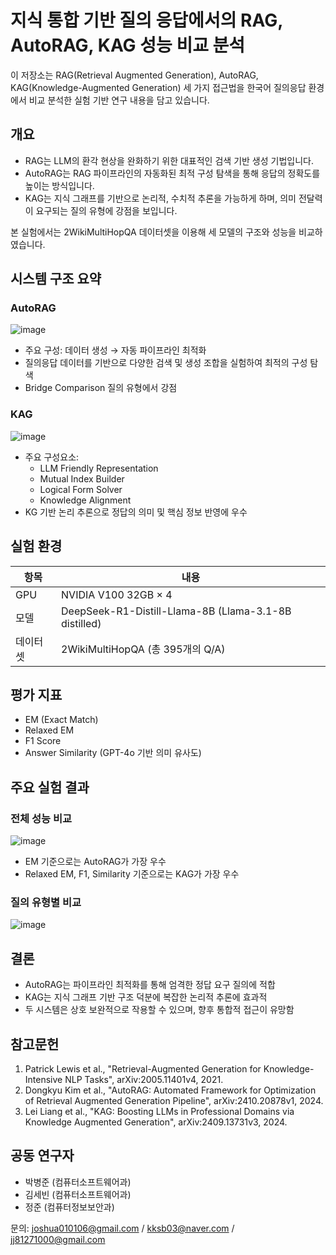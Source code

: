 # 지식 통합 기반 질의 응답에서의 RAG, AutoRAG, KAG 성능 비교 분석

이 저장소는 RAG(Retrieval Augmented Generation), AutoRAG, KAG(Knowledge-Augmented Generation) 세 가지 접근법을 한국어 질의응답 환경에서 비교 분석한 실험 기반 연구 내용을 담고 있습니다.  

## 개요

- RAG는 LLM의 환각 현상을 완화하기 위한 대표적인 검색 기반 생성 기법입니다.
- AutoRAG는 RAG 파이프라인의 자동화된 최적 구성 탐색을 통해 응답의 정확도를 높이는 방식입니다.
- KAG는 지식 그래프를 기반으로 논리적, 수치적 추론을 가능하게 하며, 의미 전달력이 요구되는 질의 유형에 강점을 보입니다.

본 실험에서는 2WikiMultiHopQA 데이터셋을 이용해 세 모델의 구조와 성능을 비교하였습니다.

## 시스템 구조 요약

### AutoRAG
![image](https://github.com/user-attachments/assets/dd91bfb9-7f67-4865-8223-f6eb0f3507bf)

- 주요 구성: 데이터 생성 → 자동 파이프라인 최적화
- 질의응답 데이터를 기반으로 다양한 검색 및 생성 조합을 실험하여 최적의 구성 탐색
- Bridge Comparison 질의 유형에서 강점

### KAG
![image](https://github.com/user-attachments/assets/058a21f5-6616-472e-be2c-cf2535e2db94)

- 주요 구성요소: 
  - LLM Friendly Representation
  - Mutual Index Builder
  - Logical Form Solver
  - Knowledge Alignment
- KG 기반 논리 추론으로 정답의 의미 및 핵심 정보 반영에 우수

## 실험 환경

| 항목 | 내용 |
|------|------|
| GPU | NVIDIA V100 32GB × 4 |
| 모델 | DeepSeek-R1-Distill-Llama-8B (Llama-3.1-8B distilled) |
| 데이터셋 | 2WikiMultiHopQA (총 395개의 Q/A) |

## 평가 지표

- EM (Exact Match)
- Relaxed EM
- F1 Score
- Answer Similarity (GPT-4o 기반 의미 유사도)

## 주요 실험 결과

### 전체 성능 비교

![image](https://github.com/user-attachments/assets/9060e6d4-e7bc-4513-97b5-c42a6bfe2fa4)

- EM 기준으로는 AutoRAG가 가장 우수
- Relaxed EM, F1, Similarity 기준으로는 KAG가 가장 우수

### 질의 유형별 비교 

![image](https://github.com/user-attachments/assets/c9b23b10-f882-4bed-91b0-a1a75f826b8d)


## 결론

- AutoRAG는 파이프라인 최적화를 통해 엄격한 정답 요구 질의에 적합
- KAG는 지식 그래프 기반 구조 덕분에 복잡한 논리적 추론에 효과적
- 두 시스템은 상호 보완적으로 작용할 수 있으며, 향후 통합적 접근이 유망함

## 참고문헌

1. Patrick Lewis et al., "Retrieval-Augmented Generation for Knowledge-Intensive NLP Tasks", arXiv:2005.11401v4, 2021.  
2. Dongkyu Kim et al., "AutoRAG: Automated Framework for Optimization of Retrieval Augmented Generation Pipeline", arXiv:2410.20878v1, 2024.  
3. Lei Liang et al., "KAG: Boosting LLMs in Professional Domains via Knowledge Augmented Generation", arXiv:2409.13731v3, 2024.

## 공동 연구자

- 박병준 (컴퓨터소프트웨어과)
- 김세빈 (컴퓨터소프트웨어과)
- 정준 (컴퓨터정보보안과)

문의: joshua010106@gmail.com / kksb03@naver.com / jj81271000@gmail.com
